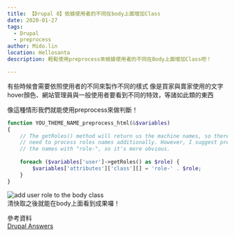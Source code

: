 ```yaml
---
title: 【Drupal 8】依據使用者的不同在body上面增加Class
date: 2020-01-27
tags: 
  - Drupal
  - preprocess
author: Mido.lin
location: Hellosanta
description: 輕鬆使用preprocess來根據使用者的不同在Body上面增加Class吧！

---
```


有些時候會需要依照使用者的不同來製作不同的樣式
像是買家與賣家使用的文字hover顏色、網站管理員與一般使用者要看到不同的特效，等諸如此類的東西

像這種情形我們就能使用preprocess來做判斷！

```php
function YOU_THEME_NAME_preprocess_html(&$variables)
{
    // The getRoles() method will return us the machine names, so there is no
    // need to process roles names additionally. However, I suggest prefixing
    // the names with "role-", so it's more obvious.
    
    foreach ($variables['user']->getRoles() as $role) {
        $variables['attributes']['class'][] = 'role-' . $role;
    }
}
```

![add user role to the body class](https://images.plurk.com/69PnFGW7JvbueZEmp34KtF.png)  
清快取之後就能在body上面看到成果囉！



參考資料  
[Drupal Answers](https://drupal.stackexchange.com/questions/195203/add-the-user-role-to-the-body-class)